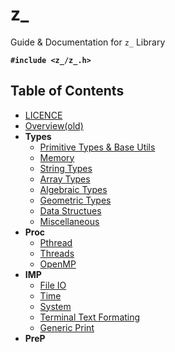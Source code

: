 # z_ 

Guide & Documentation for `z_` Library

**`#include <z_/z_.h>`**

## Table of Contents
- [LICENCE](./LICENCE.md)
- [Overview(old)](./overview.md)
- **Types**
    - [Primitive Types & Base Utils](types/base/base.md)
    - [Memory]()
    - [String Types]()
    - [Array Types](types/arr/index.md)
    - [Algebraic Types](types/alg/alg.md)
    - [Geometric Types]()
    - [Data Structues]()
    - [Miscellaneous](types/misc/index.md)
- **Proc**
    - [Pthread]()
    - [Threads]()
    - [OpenMP]()
- **IMP**
    - [File IO]()
    - [Time]()
    - [System]()
    - [Terminal Text Formating]()
    - [Generic Print]()
- **PreP**

